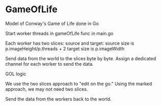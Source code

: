 # GameOfLife
Model of Conway's Game of Life done in Go

Start worker threads in gameOfLife func in main.go

Each worker has two slices: source and target:
    source size is p.imageHeight/p.threads + 2
    target size is p.imageWidth
    
Send data from the world to the slices byte by byte. Assign a dedicated channel for
each worker to send the data.

GOL logic

We use the two slices approach to "edit on the go." Using the marked approach,
we may not need two slices.

Send the data from the workers back to the world.
